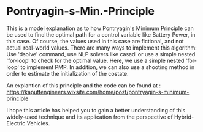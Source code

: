 # Pontryagin-s-Min.-Principle

This is a model explanation as to how Pontryagin's Minimum Principle can be used to find the optimal path for a control variable like Battery Power, in this case. Of course, the values used in this case are fictional, and not actual real-world values. There are many ways to implement this algorithm: Use 'dsolve' command, use NLP solvers like casadi or use a simple nested 'for-loop' to check for the optimal value. Here, we use a simple nested 'for-loop' to implement PMP. In addition, we can also use a shooting method in order to estimate the initialization of the costate. 

An explantion of this principle and the code can be found at : https://kaputtengineers.wixsite.com/home/post/pontryagin-s-minimum-principle

I hope this article has helped you to gain a better understanding of this widely-used technique and its application from the perspective of Hybrid-Electric Vehicles. 
